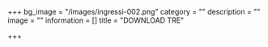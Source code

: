 +++
bg_image = "/images/ingressi-002.png"
category = ""
description = ""
image = ""
information = []
title = "DOWNLOAD TRE"

+++
